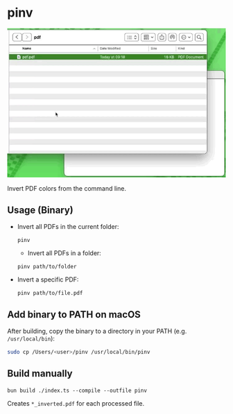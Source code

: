 # pinv

![Demo](./demo.gif)

Invert PDF colors from the command line.

## Usage (Binary)

- Invert all PDFs in the current folder:
  ```
  pinv
  ```

  - Invert all PDFs in a folder:
  ```
  pinv path/to/folder
  ```

- Invert a specific PDF:
  ```
  pinv path/to/file.pdf
  ```


## Add binary to PATH on macOS

After building, copy the binary to a directory in your PATH (e.g. `/usr/local/bin`):

```bash
sudo cp /Users/<user>/pinv /usr/local/bin/pinv
```


## Build manually

```
bun build ./index.ts --compile --outfile pinv
```

Creates `*_inverted.pdf` for each processed file.